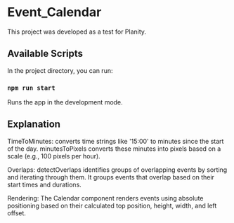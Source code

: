 # Event_Calendar

This project was developed as a test for Planity.

## Available Scripts

In the project directory, you can run:

### `npm run start`

Runs the app in the development mode.


## Explanation

TimeToMinutes: converts time strings like '15:00' to minutes since the start of the day. minutesToPixels converts these minutes into pixels based on a scale (e.g., 100 pixels per hour).

Overlaps: detectOverlaps identifies groups of overlapping events by sorting and iterating through them. It groups events that overlap based on their start times and durations.


Rendering: The Calendar component renders events using absolute positioning based on their calculated top position, height, width, and left offset.

